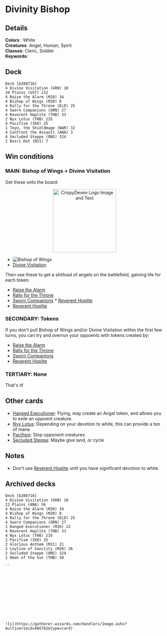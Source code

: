 # Divinity Bishop

## Details
**Colors** : White<br>
**Creatures**: Angel, Human, Spirit<br>
**Classes**: Cleric, Soldier<br>
**Keywords**: <br>

## Deck
```
Deck [b200716]
4 Divine Visitation (GRN) 10
20 Plains (UST) 212
4 Raise the Alarm (M20) 34
4 Bishop of Wings (M20) 8
4 Rally for the Throne (ELD) 25
4 Sworn Companions (GRN) 27
4 Reverent Hoplite (THB) 33
2 Nyx Lotus (THB) 235
4 Pacifism (IKO) 25
1 Teyo, the Shieldmage (WAR) 32
4 Confront the Assault (ANA) 3
4 Secluded Steppe (ONS) 324
1 Basri Ket (M21) 7
```

## Win conditions
### MAIN: Bishop of Wings + Divine Visitation
Get these onto the board:

<div align="center">
  <img src="https://gatherer.wizards.com/Handlers/Image.ashx?multiverseid=466762" alt="CrispyDeven Logo Image and Text" width="200"></a>
</div>


* ![Bishop of Wings](https://gatherer.wizards.com/Handlers/Image.ashx?multiverseid=466762&type=card)
* [Divine Visitation](https://gatherer.wizards.com/Pages/Card/Details.aspx?multiverseid=452760) 

Then use these to get a shitload of angels on the battlefield, gaining life for each token:
* [Raise the Alarm](https://gatherer.wizards.com/Pages/Card/Details.aspx?multiverseid=466788)
* [Rally for the Throne](https://gatherer.wizards.com/Pages/Card/Details.aspx?multiverseid=472987)
* [Sworn Companions](https://gatherer.wizards.com/Pages/Card/Details.aspx?multiverseid=452777) * [Reverent Hoplite](https://gatherer.wizards.com/Pages/Card/Details.aspx?multiverseid=476284) 
* [Reverent Hoplite](https://gatherer.wizards.com/Pages/Card/Details.aspx?multiverseid=476284)

### SECONDARY: Tokens
If you don't pull Bishop of Wings and/or Divine Visitation within the first few turns, you can try and overrun your oppoents with tokens created by:
* [Raise the Alarm](https://gatherer.wizards.com/Pages/Card/Details.aspx?multiverseid=466788)
* [Rally for the Throne](https://gatherer.wizards.com/Pages/Card/Details.aspx?multiverseid=472987)
* [Sworn Companions](https://gatherer.wizards.com/Pages/Card/Details.aspx?multiverseid=452777)
* [Reverent Hoplite](https://gatherer.wizards.com/Pages/Card/Details.aspx?multiverseid=476284)

### TERTIARY: None
That's it!

## Other cards
* [Hanged Executioner](https://gatherer.wizards.com/Pages/Card/Details.aspx?multiverseid=466776): Flying, may create an Angel token, and allows you to exile an oppoent creature.
* [Nyx Lotus](https://gatherer.wizards.com/Pages/Card/Details.aspx?multiverseid=476486): Depending on your devotion to white, this can provide a ton of mana
* [Pacifism](https://gatherer.wizards.com/Pages/Card/Details.aspx?multiverseid=479545): Stop opponent creatures.
* [Secluded Steppe](https://gatherer.wizards.com/Pages/Card/Details.aspx?multiverseid=41137): Maybe give land, or cycle

## Notes
* Don't use [Reverent Hoplite](https://gatherer.wizards.com/Pages/Card/Details.aspx?multiverseid=476284) until you have significant devotion to white.


## Archived decks
```
Deck [b200716]
4 Divine Visitation (GRN) 10
22 Plains (ANA) 56
4 Raise the Alarm (M20) 34
4 Bishop of Wings (M20) 8
4 Rally for the Throne (ELD) 25
4 Sworn Companions (GRN) 27
1 Hanged Executioner (M20) 22
4 Reverent Hoplite (THB) 33
4 Nyx Lotus (THB) 235
2 Pacifism (IKO) 25
2 Glorious Anthem (M21) 21
2 Leyline of Sanctity (M20) 26
2 Secluded Steppe (ONS) 324
1 Omen of the Sun (THB) 30

``












![s](https://gatherer.wizards.com/Handlers/Image.ashx?multiverseid=466762&type=card)

